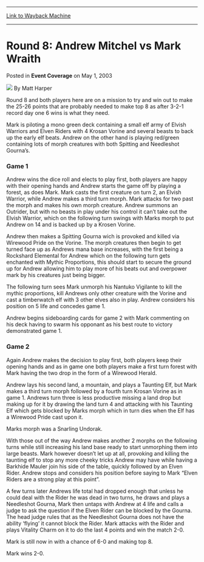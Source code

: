 
---
[Link to Wayback Machine](https://web.archive.org/web/20171101032624/https://magic.wizards.com/en/articles/archive/event-coverage/round-8-andrew-mitchel-vs-mark-wraith-2003-05-01)

[_metadata_:author]:- "Matt Harper"
[_metadata_:description]:- "Round 8 and both players here are on a mission to try and win out to make the 25-26 points that are probably needed to make top 8 as after 3-2-1 record day one 6 wins is what they need.Mark is piloting a mono green deck containing a small elf army of Elvish Warriors and Elven Riders with 4 Krosan Vorine and several beasts to back up the early elf beats. Andrew on the other hand is playing red/green containing lots of morph creatures with both Spitting and Needleshot Gourna’s."
[_metadata_:generator]:- "Drupal 7 (http://drupal.org)"
[_metadata_:node]:- "768856"
[_metadata_:publish_date]:- "2003-05-01"
[_metadata_:source]:- "div-main-content"
[_metadata_:title]:- "Round 8: Andrew Mitchel vs Mark Wraith"
[_metadata_:wayback_capture_timestamp]:- "2017-11-01 03:26:24"
[_metadata_:wayback_raw_url]:- "https://web.archive.org/web/20171101032624id_/https://magic.wizards.com/en/articles/archive/event-coverage/round-8-andrew-mitchel-vs-mark-wraith-2003-05-01"
[_metadata_:wayback_url]:- "https://magic.wizards.com/en/articles/archive/event-coverage/round-8-andrew-mitchel-vs-mark-wraith-2003-05-01"
---


Round 8: Andrew Mitchel vs Mark Wraith
======================================



 Posted in **Event Coverage**
 on May 1, 2003 






![](https://media.magic.wizards.com/styles/auth_small/public/generic-avatar-150_576.png)
By Matt Harper











Round 8 and both players here are on a mission to try and win out to make the 25-26 points that are probably needed to make top 8 as after 3-2-1 record day one 6 wins is what they need.

Mark is piloting a mono green deck containing a small elf army of Elvish Warriors and Elven Riders with 4 Krosan Vorine and several beasts to back up the early elf beats. Andrew on the other hand is playing red/green containing lots of morph creatures with both Spitting and Needleshot Gourna’s.

### Game 1

Andrew wins the dice roll and elects to play first, both players are happy with their opening hands and Andrew starts the game off by playing a forest, as does Mark. Mark casts the first creature on turn 2, an Elvish Warrior, while Andrew makes a third turn morph. Mark attacks for two past the morph and makes his own morph creature. Andrew summons an Outrider, but with no beasts in play under his control it can’t take out the Elvish Warrior, which on the following turn swings with Marks morph to put Andrew on 14 and is backed up by a Krosen Vorine.

 Andrew then makes a Spitting Gourna wich is provoked and killed via Wirewood Pride on the Vorine. The morph creatures then begin to get turned face up as Andrews mana base increases, with the first being a Rockshard Elemental for Andrew which on the following turn gets enchanted with Mythic Proportions, this should start to secure the ground up for Andrew allowing him to play more of his beats out and overpower mark by his creatures just being bigger.

 The following turn sees Mark unmorph his Nantuko Vigilante to kill the mythic proportions, kill Andrews only other creature with the Vorine and cast a timberwatch elf with 3 other elves also in play. Andrew considers his position on 5 life and concedes game 1.

Andrew begins sideboarding cards for game 2 with Mark commenting on his deck having to swarm his opponant as his best route to victory demonstrated game 1.

### Game 2

Again Andrew makes the decision to play first, both players keep their opening hands and as in game one both players make a first turn forest with Mark having the two drop in the form of a Wirewood Herald.

Andrew lays his second land, a mountain, and plays a Taunting Elf, but Mark makes a third turn morph followed by a fourth turn Krosan Vorine as in game 1. Andrews turn three is less productive missing a land drop but making up for it by drawing the land turn 4 and attacking with his Taunting Elf which gets blocked by Marks morph which in turn dies when the Elf has a Wirewood Pride cast upon it.

 Marks morph was a Snarling Undorak. 

With those out of the way Andrew makes another 2 morphs on the following turns while still increasing his land base ready to start unmorphing them into large beasts. Mark however doesn’t let up at all, provoking and killing the taunting elf to stop any more cheeky tricks Andrew may have while having a Barkhide Mauler join his side of the table, quickly followed by an Elven Rider. Andrew stops and considers his position before saying to Mark “Elven Riders are a strong play at this point”.

 A few turns later Andrews life total had dropped enough that unless he could deal with the Rider he was dead in two turns, he draws and plays a Needleshot Gourna, Mark then untaps with Andrew at 4 life and calls a judge to ask the question if the Elven Rider can be blocked by the Gourna. The head judge rules that as the Needleshot Gourna does not have the ability ‘flying’ it cannot block the Rider. Mark attacks with the Rider and plays Vitality Charm on it to do the last 4 points and win the match 2-0.

Mark is still now in with a chance of 6-0 and making top 8.

Mark wins 2-0.








